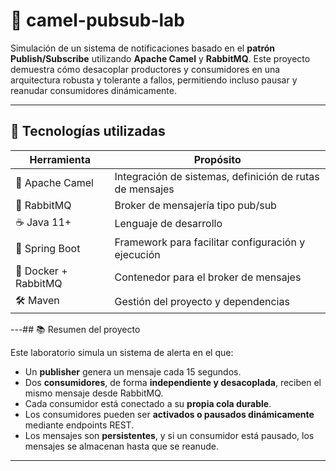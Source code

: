 # 📨 camel-pubsub-lab

Simulación de un sistema de notificaciones basado en el **patrón Publish/Subscribe** utilizando **Apache Camel** y **RabbitMQ**. Este proyecto demuestra cómo desacoplar productores y consumidores en una arquitectura robusta y tolerante a fallos, permitiendo incluso pausar y reanudar consumidores dinámicamente.

---

## 🚀 Tecnologías utilizadas

| Herramienta           | Propósito                                                |
|------------------------|----------------------------------------------------------|
| 🐪 Apache Camel        | Integración de sistemas, definición de rutas de mensajes |
| 🐇 RabbitMQ            | Broker de mensajería tipo pub/sub                        |
| ☕ Java 11+             | Lenguaje de desarrollo                                   |
| 🧪 Spring Boot         | Framework para facilitar configuración y ejecución       |
| 🐳 Docker + RabbitMQ   | Contenedor para el broker de mensajes                    |
| 🛠 Maven               | Gestión del proyecto y dependencias                      |

---## 📚 Resumen del proyecto

Este laboratorio simula un sistema de alerta en el que:

- Un **publisher** genera un mensaje cada 15 segundos.
- Dos **consumidores**, de forma **independiente y desacoplada**, reciben el mismo mensaje desde RabbitMQ.
- Cada consumidor está conectado a su **propia cola durable**.
- Los consumidores pueden ser **activados o pausados dinámicamente** mediante endpoints REST.
- Los mensajes son **persistentes**, y si un consumidor está pausado, los mensajes se almacenan hasta que se reanude.

---
